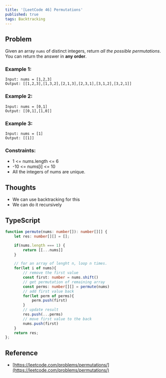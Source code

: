 ```yaml
---
title: '[LeetCode 46] Permutations'
published: true
tags: Backtracking
---
```


## Problem

Given an array `nums` of distinct integers, return *all the possible permutations*. You can return the answer in **any order**.

### Example 1:

```
Input: nums = [1,2,3]
Output: [[1,2,3],[1,3,2],[2,1,3],[2,3,1],[3,1,2],[3,2,1]]
```

### Example 2:

```
Input: nums = [0,1]
Output: [[0,1],[1,0]]
```

### Example 3:

```
Input: nums = [1]
Output: [[1]]
```

### Constraints:

- 1 <= nums.length <= 6
- -10 <= nums[i] <= 10
- All the integers of nums are unique.

## Thoughts

- We can use backtracking for this
- We can do it recursively

## TypeScript

```TypeScript
function permute(nums: number[]): number[][] {
    let res: number[][] = [];

    if(nums.length === 1) {
        return [[...nums]]
    }

    // for an array of lenght n, loop n times.
    for(let i of nums){
        // remove the first value
        const first: number = nums.shift()
        // get permutation of remaining array
        const perms: number[][] = permute(nums)
        // add first value back
        for(let perm of perms){
            perm.push(first)
        }
        // update result
        res.push(...perms)
        // move first value to the back
        nums.push(first)
    }
    return res;
};

```

## Reference

- [https://leetcode.com/problems/permutations/](https://leetcode.com/problems/permutations/)